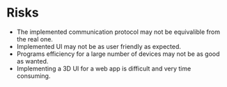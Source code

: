 # Risks

- The implemented communication protocol may not be equivalible from the real one. 
- Implemented UI may not be as user friendly as expected.
- Programs efficiency for a large number of devices may not be as good as wanted.
- Implementing a 3D UI for a web app is difficult and very time consuming.